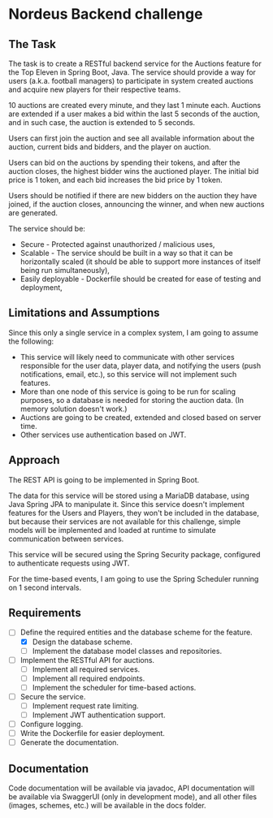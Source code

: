 # Nordeus Backend challenge

## The Task
The task is to create a RESTful backend service for the Auctions feature for the Top Eleven in Spring Boot, Java.
The service should provide a way for users (a.k.a. football managers) to participate in system created auctions and acquire new players for their respective teams.

10 auctions are created every minute, and they last 1 minute each. Auctions are extended if a user makes a bid within the last 5 seconds of the auction, and in such case, the auction is extended to 5 seconds.

Users can first join the auction and see all available information about the auction, current bids and bidders, and the player on auction.

Users can bid on the auctions by spending their tokens, and after the auction closes, the highest bidder wins the auctioned player. The initial bid price is 1 token, and each bid increases the bid price by 1 token.

Users should be notified if there are new bidders on the auction they have joined, if the auction closes, announcing the winner, and when new auctions are generated.

The service should be:
 - Secure - Protected against unauthorized / malicious uses,
 - Scalable - The service should be built in a way so that it can be horizontally scaled (it should be able to support more instances of itself being run simultaneously),
 - Easily deployable - Dockerfile should be created for ease of testing and deployment,

## Limitations and Assumptions
Since this only a single service in a complex system, I am going to assume the following:
 - This service will likely need to communicate with other services responsible for the user data, player data, and notifying the users (push notifications, email, etc.), so this service will not implement such features.
 - More than one node of this service is going to be run for scaling purposes, so a database is needed for storing the auction data. (In memory solution doesn't work.)
 - Auctions are going to be created, extended and closed based on server time.
 - Other services use authentication based on JWT.

## Approach
The REST API is going to be implemented in Spring Boot. 

The data for this service will be stored using a MariaDB database, using Java Spring JPA to manipulate it.
Since this service doesn't implement features for the Users and Players, they won't be included in the database, 
but because their services are not available for this challenge, simple models will be implemented and loaded at runtime to simulate communication between services.

This service will be secured using the Spring Security package, configured to authenticate requests using JWT.

For the time-based events, I am going to use the Spring Scheduler running on 1 second intervals.

## Requirements
  - [ ] Define the required entities and the database scheme for the feature.
    - [x] Design the database scheme.
    - [ ] Implement the database model classes and repositories.
  - [ ] Implement the RESTful API for auctions.
    - [ ] Implement all required services.
    - [ ] Implement all required endpoints.
    - [ ] Implement the scheduler for time-based actions. 
  - [ ] Secure the service.
    - [ ] Implement request rate limiting.
    - [ ] Implement JWT authentication support.
  - [ ] Configure logging.
  - [ ] Write the Dockerfile for easier deployment.
  - [ ] Generate the documentation.

## Documentation
Code documentation will be available via javadoc, API documentation will be available via SwaggerUI (only in development mode),
and all other files (images, schemes, etc.) will be available in the docs folder.
